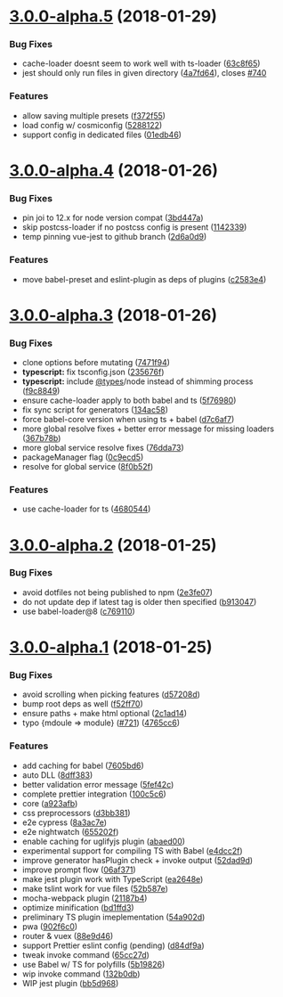 <a name="3.0.0-alpha.5"></a>
# [3.0.0-alpha.5](https://github.com/vuejs/vue-cli/compare/v3.0.0-alpha.4...v3.0.0-alpha.5) (2018-01-29)


### Bug Fixes

* cache-loader doesnt seem to work well with ts-loader ([63c8f65](https://github.com/vuejs/vue-cli/commit/63c8f65))
* jest should only run files in given directory ([4a7fd64](https://github.com/vuejs/vue-cli/commit/4a7fd64)), closes [#740](https://github.com/vuejs/vue-cli/issues/740)


### Features

* allow saving multiple presets ([f372f55](https://github.com/vuejs/vue-cli/commit/f372f55))
* load config w/ cosmiconfig ([5288122](https://github.com/vuejs/vue-cli/commit/5288122))
* support config in dedicated files ([01edb46](https://github.com/vuejs/vue-cli/commit/01edb46))



<a name="3.0.0-alpha.4"></a>
# [3.0.0-alpha.4](https://github.com/vuejs/vue-cli/compare/v3.0.0-alpha.3...v3.0.0-alpha.4) (2018-01-26)


### Bug Fixes

* pin joi to 12.x for node version compat ([3bd447a](https://github.com/vuejs/vue-cli/commit/3bd447a))
* skip postcss-loader if no postcss config is present ([1142339](https://github.com/vuejs/vue-cli/commit/1142339))
* temp pinning vue-jest to github branch ([2d6a0d9](https://github.com/vuejs/vue-cli/commit/2d6a0d9))


### Features

* move babel-preset and eslint-plugin as deps of plugins ([c2583e4](https://github.com/vuejs/vue-cli/commit/c2583e4))



<a name="3.0.0-alpha.3"></a>
# [3.0.0-alpha.3](https://github.com/vuejs/vue-cli/compare/v3.0.0-alpha.2...v3.0.0-alpha.3) (2018-01-26)


### Bug Fixes

* clone options before mutating ([7471f94](https://github.com/vuejs/vue-cli/commit/7471f94))
* **typescript:** fix tsconfig.json ([235676f](https://github.com/vuejs/vue-cli/commit/235676f))
* **typescript:** include [@types](https://github.com/types)/node instead of shimming process ([f9c8849](https://github.com/vuejs/vue-cli/commit/f9c8849))
* ensure cache-loader apply to both babel and ts ([5f76980](https://github.com/vuejs/vue-cli/commit/5f76980))
* fix sync script for generators ([134ac58](https://github.com/vuejs/vue-cli/commit/134ac58))
* force babel-core version when using ts + babel ([d7c6af7](https://github.com/vuejs/vue-cli/commit/d7c6af7))
* more global resolve fixes + better error message for missing loaders ([367b78b](https://github.com/vuejs/vue-cli/commit/367b78b))
* more global service resolve fixes ([76dda73](https://github.com/vuejs/vue-cli/commit/76dda73))
* packageManager flag ([0c9ecd5](https://github.com/vuejs/vue-cli/commit/0c9ecd5))
* resolve for global service ([8f0b52f](https://github.com/vuejs/vue-cli/commit/8f0b52f))


### Features

* use cache-loader for ts ([4680544](https://github.com/vuejs/vue-cli/commit/4680544))



<a name="3.0.0-alpha.2"></a>
# [3.0.0-alpha.2](https://github.com/vuejs/vue-cli/compare/v3.0.0-alpha.1...v3.0.0-alpha.2) (2018-01-25)


### Bug Fixes

* avoid dotfiles not being published to npm ([2e3fe07](https://github.com/vuejs/vue-cli/commit/2e3fe07))
* do not update dep if latest tag is older then specified ([b913047](https://github.com/vuejs/vue-cli/commit/b913047))
* use babel-loader@8 ([c769110](https://github.com/vuejs/vue-cli/commit/c769110))



<a name="3.0.0-alpha.1"></a>
# [3.0.0-alpha.1](https://github.com/vuejs/vue-cli/compare/a923afb...v3.0.0-alpha.1) (2018-01-25)


### Bug Fixes

* avoid scrolling when picking features ([d57208d](https://github.com/vuejs/vue-cli/commit/d57208d))
* bump root deps as well ([f52ff70](https://github.com/vuejs/vue-cli/commit/f52ff70))
* ensure paths + make html optional ([2c1ad14](https://github.com/vuejs/vue-cli/commit/2c1ad14))
* typo {mdoule => module} ([#721](https://github.com/vuejs/vue-cli/issues/721)) ([4765cc6](https://github.com/vuejs/vue-cli/commit/4765cc6))


### Features

* add caching for babel ([7605bd6](https://github.com/vuejs/vue-cli/commit/7605bd6))
* auto DLL ([8dff383](https://github.com/vuejs/vue-cli/commit/8dff383))
* better validation error message ([5fef42c](https://github.com/vuejs/vue-cli/commit/5fef42c))
* complete prettier integration ([100c5c6](https://github.com/vuejs/vue-cli/commit/100c5c6))
* core ([a923afb](https://github.com/vuejs/vue-cli/commit/a923afb))
* css preprocessors ([d3bb381](https://github.com/vuejs/vue-cli/commit/d3bb381))
* e2e cypress ([8a3ac7e](https://github.com/vuejs/vue-cli/commit/8a3ac7e))
* e2e nightwatch ([655202f](https://github.com/vuejs/vue-cli/commit/655202f))
* enable caching for uglifyjs plugin ([abaed00](https://github.com/vuejs/vue-cli/commit/abaed00))
* experimental support for compiling TS with Babel ([e4dcc2f](https://github.com/vuejs/vue-cli/commit/e4dcc2f))
* improve generator hasPlugin check + invoke output ([52dad9d](https://github.com/vuejs/vue-cli/commit/52dad9d))
* improve prompt flow ([06af371](https://github.com/vuejs/vue-cli/commit/06af371))
* make jest plugin work with TypeScript ([ea2648e](https://github.com/vuejs/vue-cli/commit/ea2648e))
* make tslint work for vue files ([52b587e](https://github.com/vuejs/vue-cli/commit/52b587e))
* mocha-webpack plugin ([21187b4](https://github.com/vuejs/vue-cli/commit/21187b4))
* optimize minification ([bd1ffd3](https://github.com/vuejs/vue-cli/commit/bd1ffd3))
* preliminary TS plugin imeplementation ([54a902d](https://github.com/vuejs/vue-cli/commit/54a902d))
* pwa ([902f6c0](https://github.com/vuejs/vue-cli/commit/902f6c0))
* router & vuex ([88e9d46](https://github.com/vuejs/vue-cli/commit/88e9d46))
* support Prettier eslint config (pending) ([d84df9a](https://github.com/vuejs/vue-cli/commit/d84df9a))
* tweak invoke command ([65cc27d](https://github.com/vuejs/vue-cli/commit/65cc27d))
* use Babel w/ TS for polyfills ([5b19826](https://github.com/vuejs/vue-cli/commit/5b19826))
* wip invoke command ([132b0db](https://github.com/vuejs/vue-cli/commit/132b0db))
* WIP jest plugin ([bb5d968](https://github.com/vuejs/vue-cli/commit/bb5d968))




